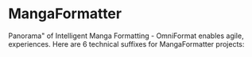 # MangaFormatter
Panorama" of Intelligent Manga Formatting - OmniFormat enables agile, experiences. Here are 6 technical suffixes for MangaFormatter projects:
